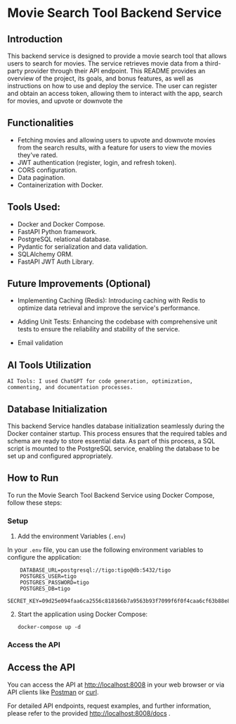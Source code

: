 # Movie Search Tool Backend Service

## Introduction

This backend service is designed to provide a movie search tool that allows users to search for movies. The service retrieves movie data from a third-party provider through their API endpoint. This README provides an overview of the project, its goals, and bonus features, as well as instructions on how to use and deploy the service.
The user can register and obtain an access token, allowing them to interact with the app, search for movies, and upvote or downvote the

## Functionalities


*    Fetching movies and allowing users to upvote and downvote movies from the search results, with a feature for users to view the movies they've rated.
*    JWT authentication (register, login, and refresh token).
*    CORS configuration.
*    Data pagination.
*    Containerization with Docker.


## Tools Used:

*    Docker and Docker Compose. 
*    FastAPI Python framework.
*    PostgreSQL relational database.
*    Pydantic for serialization and data validation.
*    SQLAlchemy ORM.
*    FastAPI JWT Auth Library.


## Future Improvements (Optional)

*   Implementing Caching (Redis): Introducing caching with Redis to optimize data retrieval and improve the service's performance.

*   Adding Unit Tests: Enhancing the codebase with comprehensive unit tests to ensure the reliability and stability of the service.

*   Email validation 



## AI Tools Utilization

    AI Tools: I used ChatGPT for code generation, optimization, commenting, and documentation processes.


## Database Initialization

This backend Service handles database initialization seamlessly during the Docker container startup. This process ensures that the required tables and schema are ready to store essential data. As part of this process, a SQL script is mounted to the PostgreSQL service, enabling the database to be set up and configured appropriately.



## How to Run

To run the Movie Search Tool Backend Service using Docker Compose, follow these steps:


### Setup

1. Add the environment Variables (`.env`)

In your `.env` file, you can use the following environment variables to configure the application:

        DATABASE_URL=postgresql://tigo:tigo@db:5432/tigo
        POSTGRES_USER=tigo
        POSTGRES_PASSWORD=tigo
        POSTGRES_DB=tigo
        SECRET_KEY=09d25e094faa6ca2556c818166b7a9563b93f7099f6f0f4caa6cf63b88e8d3e7

2. Start the application using Docker Compose:

       docker-compose up -d

### Access the API

## Access the API

You can access the API at [http://localhost:8008](http://localhost:8008) in your web browser or via API clients like [Postman](https://www.postman.com/) or [curl](https://curl.se/).

For detailed API endpoints, request examples, and further information, please refer to the provided [http://localhost:8008/docs](http://localhost:8008/docs) .


